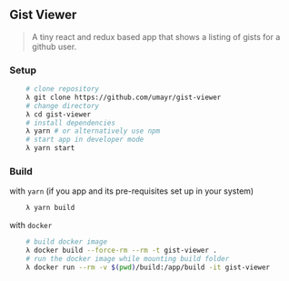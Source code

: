 ## Gist Viewer
> A tiny react and redux based app that shows a listing of gists for a github user.

### Setup

```bash
    # clone repository
    λ git clone https://github.com/umayr/gist-viewer
    # change directory
    λ cd gist-viewer
    # install dependencies
    λ yarn # or alternatively use npm
    # start app in developer mode
    λ yarn start
```

### Build

with `yarn` (if you app and its pre-requisites set up in your system)
```bash
    λ yarn build
```

with `docker`
```bash
    # build docker image
    λ docker build --force-rm --rm -t gist-viewer .
    # run the docker image while mounting build folder
    λ docker run --rm -v $(pwd)/build:/app/build -it gist-viewer
```